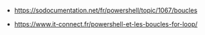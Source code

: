 - https://sodocumentation.net/fr/powershell/topic/1067/boucles

- https://www.it-connect.fr/powershell-et-les-boucles-for-loop/
